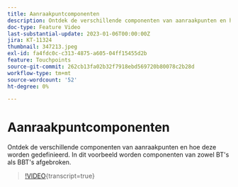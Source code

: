 ```yaml
---
title: Aanraakpuntcomponenten
description: Ontdek de verschillende componenten van aanraakpunten en hoe deze worden gedefinieerd. In dit voorbeeld worden componenten van zowel BT's als BBT's afgebroken.
doc-type: Feature Video
last-substantial-update: 2023-01-06T00:00:00Z
jira: KT-11324
thumbnail: 347213.jpeg
exl-id: fa4fdc0c-c313-4875-a605-04ff15455d2b
feature: Touchpoints
source-git-commit: 262cb13fa02b32f7918ebd569720b80078c2b28d
workflow-type: tm+mt
source-wordcount: '52'
ht-degree: 0%

---
```


# Aanraakpuntcomponenten

Ontdek de verschillende componenten van aanraakpunten en hoe deze worden gedefinieerd. In dit voorbeeld worden componenten van zowel BT&#39;s als BBT&#39;s afgebroken.

>[!VIDEO](https://video.tv.adobe.com/v/347213/?learn=on){transcript=true}
